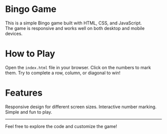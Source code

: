 # Bingo Game

This is a simple Bingo game built with HTML, CSS, and JavaScript.  
The game is responsive and works well on both desktop and mobile devices.

# How to Play
Open the `index.html` file in your browser.
Click on the numbers to mark them.
Try to complete a row, column, or diagonal to win!

# Features
Responsive design for different screen sizes.
Interactive number marking.
Simple and fun to play.

---
Feel free to explore the code and customize the game!


